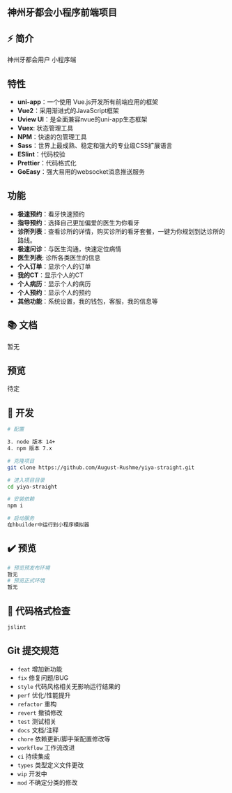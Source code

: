 ## 神州牙都会小程序前端项目
## ⚡️ 简介

神州牙都会用户 小程序端

## 特性

- **uni-app**：一个使用 Vue.js开发所有前端应用的框架
- **Vue2**：采用渐进式的JavaScript框架
- **Uview UI**：是全面兼容nvue的uni-app生态框架
- **Vuex**: 状态管理工具
- **NPM**：快速的包管理工具
- **Sass**：世界上最成熟、稳定和强大的专业级CSS扩展语言
- **ESlint**：代码校验
- **Prettier**：代码格式化
- **GoEasy**：强大易用的websocket消息推送服务

## 功能

- **极速预约**：看牙快速预约
- **指导预约**：选择自己更加偏爱的医生为你看牙
- **诊所列表**：查看诊所的详情，购买诊所的看牙套餐，一键为你规划到达诊所的路线。
- **极速问诊**：与医生沟通，快速定位病情
- **医生列表**: 诊所各类医生的信息
- **个人订单**：显示个人的订单
- **我的CT**：显示个人的CT
- **个人病历**：显示个人的病历
- **个人预约**：显示个人的预约
- **其他功能**：系统设置，我的钱包，客服，我的信息等

## 📚 文档

暂无

## 预览

待定

## 🚀 开发

```bash
# 配置

3. node 版本 14+
4. npm 版本 7.x

# 克隆项目
git clone https://github.com/August-Rushme/yiya-straight.git

# 进入项目目录
cd yiya-straight

# 安装依赖
npm i

# 启动服务
在hbuilder中运行到小程序模拟器
```

## ✔️ 预览

```bash
# 预览预发布环境
暂无
# 预览正式环境
暂无
```


## 🔧 代码格式检查

```bash
jslint
```

## Git 提交规范

- `feat` 增加新功能
- `fix` 修复问题/BUG
- `style` 代码风格相关无影响运行结果的
- `perf` 优化/性能提升
- `refactor` 重构
- `revert` 撤销修改
- `test` 测试相关
- `docs` 文档/注释
- `chore` 依赖更新/脚手架配置修改等
- `workflow` 工作流改进
- `ci` 持续集成
- `types` 类型定义文件更改
- `wip` 开发中
- `mod` 不确定分类的修改
